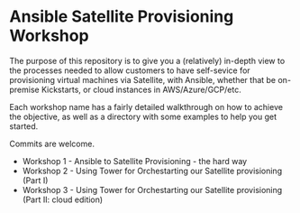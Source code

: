 # Ansible Satellite Provisioning Workshop #

The purpose of this repository is to give you a (relatively) in-depth view to the processes needed to allow customers to have self-sevice for provisioning virtual machines via Satellite, with Ansible, whether that be on-premise Kickstarts, or cloud instances in AWS/Azure/GCP/etc.

Each workshop name has a fairly detailed walkthrough on how to achieve the objective, as well as a directory with some examples to help you get started.

Commits are welcome.

- Workshop 1 - Ansible to Satellite Provisioning - the hard way
- Workshop 2 - Using Tower for Orchestarting our Satellite provisioning (Part I)
- Workshop 3 - Using Tower for Orchestarting our Satellite provisioning (Part II: cloud edition)